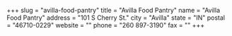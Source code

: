 +++
slug = "avilla-food-pantry"
title = "Avilla Food Pantry"
name = "Avilla Food Pantry"
address = "101 S Cherry St."
city = "Avilla"
state = "IN"
postal = "46710-0229"
website = ""
phone = "260 897-3190"
fax = ""
+++
